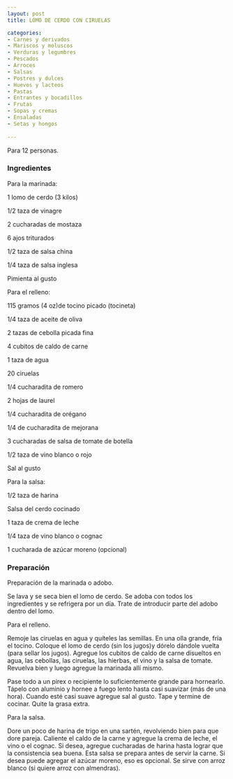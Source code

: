 ```yaml
---
layout: post
title: LOMO DE CERDO CON CIRUELAS

categories:
- Carnes y derivados
- Mariscos y moluscos
- Verduras y legumbres
- Pescados
- Arroces
- Salsas
- Postres y dulces
- Huevos y lacteos
- Pastas
- Entrantes y bocadillos
- Frutas
- Sopas y cremas
- Ensaladas
- Setas y hongos
 
---
```

Para 12 personas.

<h3>Ingredientes</h3>

Para la marinada:

1 lomo de cerdo (3 kilos)

1/2 taza de vinagre

2 cucharadas de mostaza

6 ajos triturados

1/2 taza de salsa china

1/4 taza de salsa inglesa

Pimienta al gusto

Para el relleno:

115 gramos (4 oz)de tocino picado (tocineta)

1/4 taza de aceite de oliva

2 tazas de cebolla picada fina

4 cubitos de caldo de carne

1 taza de agua

20 ciruelas

1/4 cucharadita de romero

2 hojas de laurel

1/4 cucharadita de orégano

1/4 de cucharadita de mejorana

3 cucharadas de salsa de tomate de botella

1/2 taza de vino blanco o rojo

Sal al gusto

Para la salsa:

1/2 taza de harina

Salsa del cerdo cocinado

1 taza de crema de leche

1/4 taza de vino blanco o cognac

1 cucharada de azúcar moreno (opcional)

<h3>Preparación</h3>

Preparación de la marinada o adobo.

Se lava y se seca bien el lomo de cerdo. Se adoba con todos los ingredientes y se refrigera por un día. Trate de introducir parte del adobo dentro del lomo.

Para el relleno.

Remoje las ciruelas en agua y quíteles las semillas. En una olla grande, fría el tocino. Coloque el lomo de cerdo (sin los jugos)y dórelo dándole vuelta (para sellar los jugos). Agregue los cubitos de caldo de carne disueltos en agua, las cebollas, las ciruelas, las hierbas, el vino y la salsa de tomate. Revuelva bien y luego agregue la marinada allí mismo.

Pase todo a un pirex o recipiente lo suficientemente grande para hornearlo. Tápelo con aluminio y hornee a fuego lento hasta casi suavizar (más de una hora). Cuando esté casi suave agregue sal al gusto. Tape y termine de cocinar. Quite la grasa extra.

Para la salsa.

Dore un poco de harina de trigo en una sartén, revolviendo bien para que dore pareja. Caliente el caldo de la carne y agregue la crema de leche, el vino o el cognac. Si desea, agregue cucharadas de harina hasta lograr que la consistencia sea buena. Esta salsa se prepara antes de servir la carne. Si desea puede agregar el azúcar moreno, eso es opcional. Se sirve con arroz blanco (si quiere arroz con almendras).

